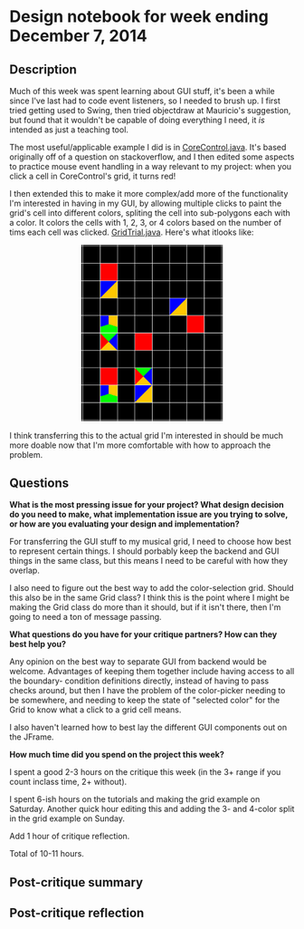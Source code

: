 # Design notebook for week ending December 7, 2014

## Description

Much of this week was spent learning about GUI stuff, it's been a while since 
I've last had to code event listeners, so I needed to brush up. I first tried 
getting used to Swing, then tried objectdraw at Mauricio's suggestion, but 
found that it wouldn't be capable of doing everything I need, it *is* intended 
as just a teaching tool.

The most useful/applicable example I did is in 
[CoreControl.java](https://github.com/cvcal/NoteMatrixWithTonality/blob/master/src/tutorials/Swing/CoreControl.java).
It's based originally off of a question on stackoverflow, and I then edited 
some aspects to practice mouse event handling in a way relevant to my project:
when you click a cell in CoreControl's grid, it turns red! 

I then extended this to make it more complex/add more of the functionality I'm 
interested in having in my GUI, by allowing multiple clicks to paint the 
grid's cell into different colors, spliting the cell into sub-polygons each 
with a color. It colors the cells with 1, 2, 3, or 4 colors based on the number
of tims each cell was clicked.
[GridTrial.java](https://github.com/cvcal/NoteMatrixWithTonality/blob/master/src/tutorials/Swing/GridTrial.java).
Here's what itlooks like:

<p align="center">
  <img src="https://github.com/cvcal/NoteMatrixWithTonality/blob/master/documents/pictures/multipleColorCells.png" width="250" />
</p>

I think transferring this to the actual grid I'm interested in should be much more 
doable now that I'm more comfortable with how to approach the problem.

## Questions

**What is the most pressing issue for your project? What design decision do you need to make, what implementation issue are you trying to solve, or how are you evaluating your design and implementation?**

For transferring the GUI stuff to my musical grid, I need to choose how best to 
represent certain things. I should porbably keep the backend and GUI things in 
the same class, but this means I need to be careful with how they overlap. 

I also need to figure out the best way to add the color-selection grid. Should 
this also be in the same Grid class? I think this is the point where I might be 
making the Grid class do more than it should, but if it isn't there, then 
I'm going to need a ton of message passing.

**What questions do you have for your critique partners? How can they best help you?**

Any opinion on the best way to separate GUI from backend would be welcome. 
Advantages of keeping them together include having access to all the boundary-
condition definitions directly, instead of having to pass checks around, but then 
I have the problem of the color-picker needing to be somewhere, and needing to 
keep the state of "selected color" for the Grid to know what a click to a grid 
cell means. 

I also haven't learned how to best lay the different GUI components out on the 
JFrame.

**How much time did you spend on the project this week?**

I spent a good 2-3 hours on the critique this week (in the 3+ range if you 
count inclass time, 2+ without).

I spent 6-ish hours on the tutorials and making the grid example on Saturday. 
Another quick hour editing this and adding the 3- and 4-color split in the grid
example on Sunday.

Add 1 hour of critique reflection.

Total of 10-11 hours.


## Post-critique summary

## Post-critique reflection
